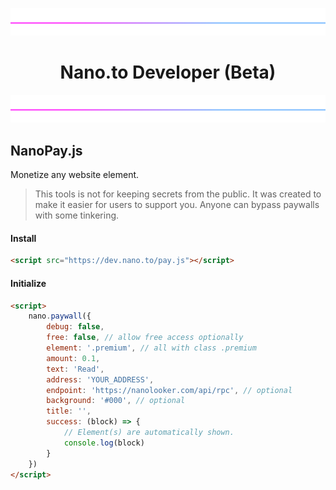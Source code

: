 ![line](https://github.com/fwd/n2/raw/master/.github/line.png)

<h1 align="center">Nano.to Developer (Beta)</h1>

![line](https://github.com/fwd/n2/raw/master/.github/line.png)

## NanoPay.js

Monetize any website element.

> This tools is not for keeping secrets from the public. It was created to make it easier for users to support you. Anyone can bypass paywalls with some tinkering.

#### Install

```html
<script src="https://dev.nano.to/pay.js"></script>
```

#### Initialize

```html
<script>
    nano.paywall({ 
        debug: false,
        free: false, // allow free access optionally
        element: '.premium', // all with class .premium
        amount: 0.1,
        text: 'Read',
        address: 'YOUR_ADDRESS', 
        endpoint: 'https://nanolooker.com/api/rpc', // optional
        background: '#000', // optional
        title: '',
        success: (block) => {
            // Element(s) are automatically shown.
            console.log(block)
        }
    })
</script>
```